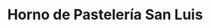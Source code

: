 ---
title: "Horno de Pastelería San Luis"
url: /madrid/horno-de-pasteleria-san-luis/
shop: Bäckerei
---